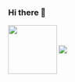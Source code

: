 ### Hi there 👋

<!--
**artem-chumak/artem-chumak** is a ✨ _special_ ✨ repository because its `README.md` (this file) appears on your GitHub profile.

Here are some ideas to get you started:

- 🔭 I’m currently working on ...
- 🌱 I’m currently learning ...
- 👯 I’m looking to collaborate on ...
- 🤔 I’m looking for help with ...
- 💬 Ask me about ...
- 📫 How to reach me: ...
- 😄 Pronouns: ...
- ⚡ Fun fact: ...
-->


<img align="center" width="100" src="https://github-readme-stats.vercel.app/api?username=artem-chumak&hide=contribs,issues&theme=dracula" />

<img align="center" src="https://github-readme-stats.vercel.app/api/top-langs/?username=artem-chumak&&layout=compact&theme=dracula" />
